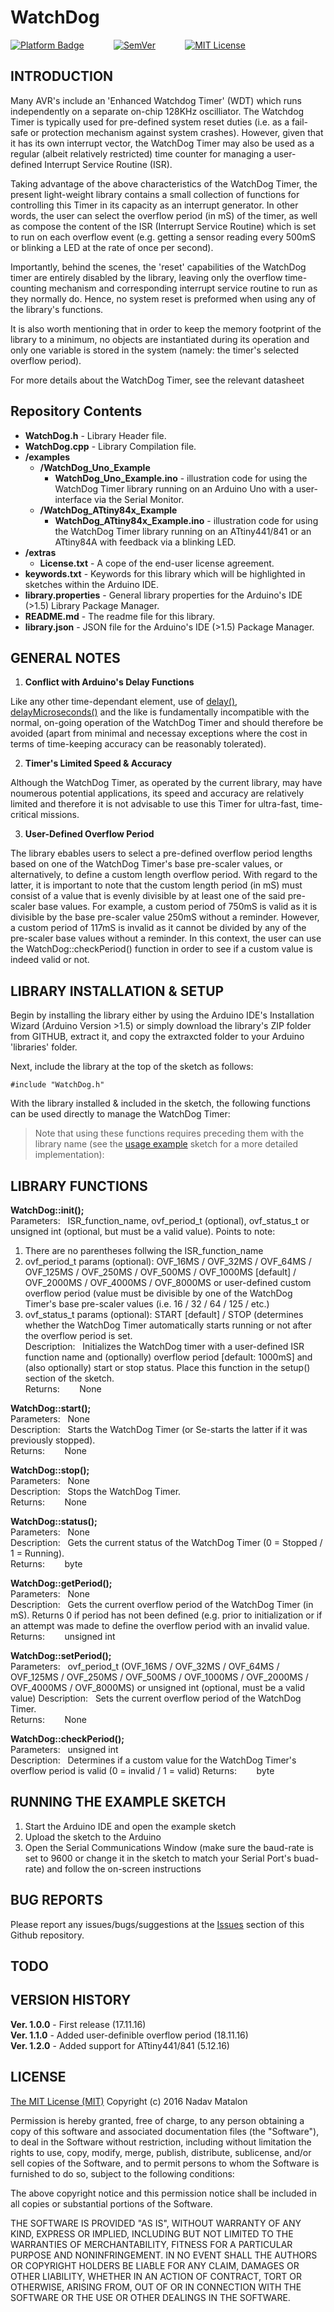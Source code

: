 
# WatchDog

[![Platform Badge](https://img.shields.io/badge/platform-Arduino-orange.svg)](https://www.arduino.cc/)
&nbsp;&nbsp;&nbsp;&nbsp;&nbsp;&nbsp;&nbsp;&nbsp;&nbsp;&nbsp;
[![SemVer](https://img.shields.io/badge/SemVer-1.2.0-brightgreen.svg)](http://semver.org/)
&nbsp;&nbsp;&nbsp;&nbsp;&nbsp;&nbsp;&nbsp;&nbsp;&nbsp;&nbsp;
[![MIT License](https://img.shields.io/badge/license-MIT-blue.svg)](https://opensource.org/licenses/MIT)

## INTRODUCTION

Many AVR's include an 'Enhanced Watchdog Timer' (WDT) which runs independently on a separate on-chip 128KHz oscilliator. The Watchdog Timer is typically used for pre-defined system reset duties (i.e. as a fail-safe or protection mechanism against system crashes). However, given that it has its own interrupt vector, the WatchDog Timer may also be used as a regular (albeit relatively restricted) time counter for managing a user-defined Interrupt Service Routine (ISR).

Taking advantage of the above characteristics of the WatchDog Timer, the present light-weight library contains a small collection of functions for controlling this Timer in its capacity as an interrupt generator. In other words, the user can select the overflow period (in mS) of the timer, as well as compose the content of the ISR (Interrupt Service Routine) which is set to run on each overflow event (e.g. getting a sensor reading every 500mS or blinking a LED at the rate of once per second).

Importantly, behind the scenes, the 'reset' capabilities of the WatchDog timer are entirely disabled by the library, leaving only the overflow time-counting mechanism and corresponding interrupt service routine to run as they normally do. Hence, no system reset is preformed when using any of the library's functions.

It is also worth mentioning that in order to keep the memory footprint of the library to a minimum, no objects are instantiated during its operation and only one variable is stored in the system (namely: the timer's selected overflow period).

For more details about the WatchDog Timer, see the relevant datasheet

## Repository Contents

- **WatchDog.h** - Library Header file.  
- **WatchDog.cpp** - Library Compilation file.  
- **/examples**   
  - **/WatchDog_Uno_Example**  
    - **WatchDog_Uno_Example.ino** - illustration code for using the WatchDog Timer library running on an Arduino Uno with a user-interface via the Serial Monitor.  
  - **/WatchDog_ATtiny84x_Example**  
    - **WatchDog_ATtiny84x_Example.ino** - illustration code for using the WatchDog Timer library running on an ATtiny441/841 or an ATtiny84A with feedback via a blinking LED.  
- **/extras**
  - **License.txt** - A cope of the end-user license agreement.  
- **keywords.txt** - Keywords for this library which will be highlighted in sketches within the Arduino IDE.  
- **library.properties** - General library properties for the Arduino's IDE (>1.5) Library Package Manager.  
- **README.md** - The readme file for this library.  
- **library.json** - JSON file for the Arduino's IDE (>1.5) Package Manager.  


## GENERAL NOTES

1) __Conflict with Arduino's Delay Functions__

Like any other time-dependant element, use of [delay()](https://www.arduino.cc/en/Reference/Delay), [delayMicroseconds()](https://www.arduino.cc/en/Reference/DelayMicroseconds) and the like is fundamentally incompatible with the normal, on-going operation of the WatchDog Timer and should therefore be avoided (apart from minimal and necessay exceptions where the cost in terms of time-keeping accuracy can be reasonably tolerated).

2) __Timer's Limited Speed & Accuracy__

Although the WatchDog Timer, as operated by the current library, may have noumerous potential applications, its speed and accuracy are relatively limited and therefore it is not advisable to use this Timer for ultra-fast, time-critical missions.

3) __User-Defined Overflow Period__

The library ebables users to select a pre-defined overflow period lengths based on one of the WatchDog Timer's base pre-scaler values, or alternatively, to define a custom length overflow period. With regard to the latter, it is important to note that the custom length period (in mS) must consist of a value that is evenly divisible by at least one of the said pre-scaler base values. For example, a custom period of 750mS is valid as it is divisible by the base pre-scaler value 250mS without a reminder. However, a custom period of 117mS is invalid as it cannot be divided by any of the pre-scaler base values without a reminder. In this context, the user can use the WatchDog::checkPeriod() function in order to see if a custom value is indeed valid or not.


## LIBRARY INSTALLATION & SETUP

Begin by installing the library either by using the Arduino IDE's Installation Wizard (Arduino Version >1.5) or simply download the library's ZIP folder from GITHUB, extract it, and copy the extraxcted folder to your Arduino 'libraries' folder.

Next, include the library at the top of the sketch as follows:

```
#include "WatchDog.h"
```

With the library installed & included in the sketch, the following functions can be used directly to manage the WatchDog Timer:

>Note that using these functions requires preceding them with the library name (see the [usage example](https://github.com/nadavmatalon/WatchDog/blob/master/examples/WatchDog_Example/WatchDog_Example.ino) sketch for a more detailed implementation):


## LIBRARY FUNCTIONS

__WatchDog::init();__  
Parameters:&nbsp;&nbsp;&nbsp;ISR_function_name, ovf_period_t (optional), ovf_status_t or unsigned int (optional, but must be a valid value). Points to note:    
1) There are no parentheses follwing the ISR_function_name  
2) ovf_period_t params (optional): OVF_16MS   / OVF_32MS   / OVF_64MS   / OVF_125MS  / OVF_250MS / OVF_500MS  / OVF_1000MS [default] / OVF_2000MS / OVF_4000MS / OVF_8000MS or user-defined custom overflow period (value must be divisible by one of the WatchDog Timer's base pre-scaler values (i.e. 16 / 32 / 64 / 125 / etc.)  
3) ovf_status_t params (optional): START [default] / STOP (determines whether the WatchDog Timer automatically starts running or not after the overflow period is set.  
Description:&nbsp;&nbsp;&nbsp;Initializes the WatchDog timer with a user-defined ISR function name and (optionally) overflow period [default: 1000mS] and (also optionally) start or stop status. Place this function in the setup() section of the sketch.   
Returns:&nbsp;&nbsp;&nbsp;&nbsp;&nbsp;&nbsp;&nbsp;&nbsp;None  

__WatchDog::start();__  
Parameters:&nbsp;&nbsp;&nbsp;None  
Description:&nbsp;&nbsp;&nbsp;Starts the WatchDog Timer (or Se-starts the latter if it was previously stopped).  
Returns:&nbsp;&nbsp;&nbsp;&nbsp;&nbsp;&nbsp;&nbsp;&nbsp;None 

__WatchDog::stop();__  
Parameters:&nbsp;&nbsp;&nbsp;None  
Description:&nbsp;&nbsp;&nbsp;Stops the WatchDog Timer.  
Returns:&nbsp;&nbsp;&nbsp;&nbsp;&nbsp;&nbsp;&nbsp;&nbsp;None 

__WatchDog::status();__  
Parameters:&nbsp;&nbsp;&nbsp;None  
Description:&nbsp;&nbsp;&nbsp;Gets the current status of the WatchDog Timer (0 = Stopped / 1 = Running).  
Returns:&nbsp;&nbsp;&nbsp;&nbsp;&nbsp;&nbsp;&nbsp;&nbsp;byte   

__WatchDog::getPeriod();__  
Parameters:&nbsp;&nbsp;&nbsp;None  
Description:&nbsp;&nbsp;&nbsp;Gets the current overflow period of the WatchDog Timer (in mS). Returns 0 if period has not been defined (e.g. prior to initialization or if an attempt was made to define the overflow period with an invalid value.   
Returns:&nbsp;&nbsp;&nbsp;&nbsp;&nbsp;&nbsp;&nbsp;&nbsp;unsigned int   

__WatchDog::setPeriod();__  
Parameters:&nbsp;&nbsp;&nbsp;ovf_period_t (OVF_16MS / OVF_32MS / OVF_64MS / OVF_125MS / OVF_250MS / OVF_500MS  / OVF_1000MS / OVF_2000MS / OVF_4000MS / OVF_8000MS) or unsigned int (optional, must be a valid value)
Description:&nbsp;&nbsp;&nbsp;Sets the current overflow period of the WatchDog Timer.  
Returns:&nbsp;&nbsp;&nbsp;&nbsp;&nbsp;&nbsp;&nbsp;&nbsp;None     

__WatchDog::checkPeriod();__  
Parameters:&nbsp;&nbsp;&nbsp;unsigned int  
Description:&nbsp;&nbsp;&nbsp;Determines if a custom value for the WatchDog Timer's overflow period is valid (0 = invalid / 1 = valid) 
Returns:&nbsp;&nbsp;&nbsp;&nbsp;&nbsp;&nbsp;&nbsp;&nbsp;byte     


## RUNNING THE EXAMPLE SKETCH

1) Start the Arduino IDE and open the example sketch  
2) Upload the sketch to the Arduino  
3) Open the Serial Communications Window (make sure the baud-rate is set to 9600 or change it in the sketch to match your Serial Port's buad-rate) and follow the on-screen instructions  

## BUG REPORTS

Please report any issues/bugs/suggestions at the [Issues](https://github.com/nadavmatalon/WatchDog/issues) section of this Github repository.

## TODO

## VERSION HISTORY

__Ver. 1.0.0__ - First release (17.11.16)  
__Ver. 1.1.0__ - Added user-definible overflow period (18.11.16)  
__Ver. 1.2.0__ - Added support for ATtiny441/841 (5.12.16)

## LICENSE

[The MIT License (MIT)](https://opensource.org/licenses/MIT)
Copyright (c) 2016 Nadav Matalon

Permission is hereby granted, free of charge, to any person obtaining a copy of this software and associated documentation files (the "Software"), to deal in the Software without restriction, including without limitation the rights to use, copy, modify, merge, publish, distribute, sublicense, and/or sell copies of the Software, and to permit persons to whom the Software is furnished to do so, subject to the following conditions:

The above copyright notice and this permission notice shall be included in all copies or substantial portions of the Software.

THE SOFTWARE IS PROVIDED "AS IS", WITHOUT WARRANTY OF ANY KIND, EXPRESS OR IMPLIED, INCLUDING BUT NOT LIMITED TO THE WARRANTIES OF MERCHANTABILITY, FITNESS FOR A PARTICULAR PURPOSE AND NONINFRINGEMENT. IN NO EVENT SHALL THE AUTHORS OR COPYRIGHT HOLDERS BE LIABLE FOR ANY CLAIM, DAMAGES OR OTHER LIABILITY, WHETHER IN AN ACTION OF CONTRACT, TORT OR OTHERWISE, ARISING FROM, OUT OF OR IN CONNECTION WITH THE SOFTWARE OR THE USE OR OTHER DEALINGS IN THE SOFTWARE.


